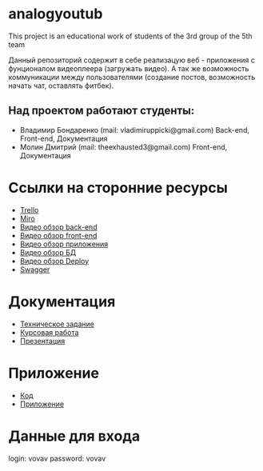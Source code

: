 # analogyoutub
This project is an educational work of students of the 3rd group of the 5th team

Данный репозиторий содержит в себе реализацую веб - приложения с фунционалом видеоплеера (загружать видео). А так же возможность коммуникации между пользователями (создание постов, возможность начать чат, оставлять фитбек).

## Над проектом работают студенты:
<ul>
  <li>Владимир Бондаренко (mail: vladimiruppicki@gmail.com) Back-end, Front-end, Документация</li>
  <li>Молин Дмитрий (mail: theexhausted3@gmail.com) Front-end, Документация</li>
</ul>  

# Ссылки на сторонние ресурсы

<ul>
  <li><a href="https://trello.com/invite/b/pdP3O1Bi/ATTIbcfbccdb660cbf8d1e9fbcf96f81e0c370E741E3/tp">Trello</a></li>
  <li><a href="https://miro.com/app/board/uXjVOG0hSuU=/?invite_link_id=328000958046">Miro</a></li>
  <li><a href="https://drive.google.com/file/d/1hBrNbRnDeiYZTc2pFQVQsL_bcydKqhTp/view?usp=sharing">Видео обзор back-end</a></li>
  <li><a href="https://drive.google.com/file/d/1ARFJc3liscY-P2jfg4wOsPJeP8LyropH/view?usp=sharing">Видео обзор front-end</a></li>
  <li><a href="https://drive.google.com/file/d/1I2PqBt4Ga4jrRLrgU9zlcy6S-GDc7oy1/view?usp=share_link">Видео обзор приложения</a></li>
  <li><a href="https://drive.google.com/file/d/1KbFUdevfst8841fCQnQgvrB_rt9-6HSF/view?usp=share_link">Видео обзор БД</a></li>
  <li><a href="https://drive.google.com/file/d/1cvrgMck0z24U987AEHIwAVqFzXGKGlXf/view?usp=share_link">Видео обзор Deploy</a></li>
  <li><a href="https://youtube-two-sable.vercel.app/swagger/">Swagger</a></li>
</ul>  

# Документация

<ul>
  <li>
<a href="https://github.com/Group3Team5/analogyoutub/blob/docs/%D0%A2%D0%B5%D1%85%D0%BD%D0%B8%D1%87%D0%B5%D1%81%D0%BA%D0%BE%D0%B5%20%D0%97%D0%B0%D0%B4%D0%B0%D0%BD%D0%B8%D0%B5.pdf">Техническое задание</a>
  </li>
  
  <li>
<a href="https://github.com/Group3Team5/analogyoutub/blob/docs/Курсовая%20работа%20(1).pdf">Курсовая работа</a>
  </li>
  
  <li>
<a href="https://github.com/Group3Team5/analogyoutub/blob/docs/Prezentatsia_2%20(2).pptx">Презентация</a>
  </li>
  

  </ul>
  
  
  # Приложение
  
  
  
  
  
  <ul>
  <li>
<a href="https://github.com/Group3Team5/analogyoutub/tree/master2">Код</a>
  </li>
  
  <li>
<a href="https://youtube-two-sable.vercel.app/">Приложение</a>
  </li>
  

  </ul>
  
  # Данные для входа
  
  login: vovav
  password: vovav
